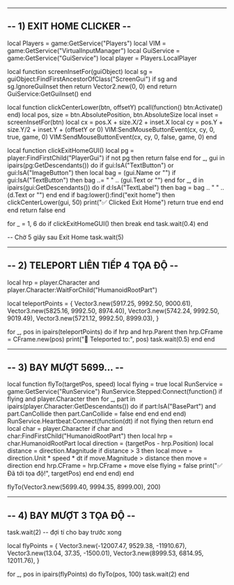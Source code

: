 ---------------------------
-- 1) EXIT HOME CLICKER  --
---------------------------
local Players = game:GetService("Players")
local VIM = game:GetService("VirtualInputManager")
local GuiService = game:GetService("GuiService")
local player = Players.LocalPlayer

local function screenInsetFor(guiObject)
    local sg = guiObject:FindFirstAncestorOfClass("ScreenGui")
    if sg and sg.IgnoreGuiInset then
        return Vector2.new(0, 0)
    end
    return GuiService:GetGuiInset()
end

local function clickCenterLower(btn, offsetY)
    pcall(function() btn:Activate() end)
    local pos, size = btn.AbsolutePosition, btn.AbsoluteSize
    local inset = screenInsetFor(btn)
    local cx = pos.X + size.X/2 + inset.X
    local cy = pos.Y + size.Y/2 + inset.Y + (offsetY or 0)
    VIM:SendMouseButtonEvent(cx, cy, 0, true, game, 0)
    VIM:SendMouseButtonEvent(cx, cy, 0, false, game, 0)
end

local function clickExitHomeGUI()
    local pg = player:FindFirstChild("PlayerGui")
    if not pg then return false end
    for _, gui in ipairs(pg:GetDescendants()) do
        if gui:IsA("TextButton") or gui:IsA("ImageButton") then
            local bag = (gui.Name or "")
            if gui:IsA("TextButton") then bag ..= " " .. (gui.Text or "") end
            for _, d in ipairs(gui:GetDescendants()) do
                if d:IsA("TextLabel") then
                    bag = bag .. " " .. (d.Text or "")
                end
            end
            if bag:lower():find("exit home") then
                clickCenterLower(gui, 50)
                print("✅ Clicked Exit Home")
                return true
            end
        end
    end
    return false
end

for _ = 1, 6 do
    if clickExitHomeGUI() then break end
    task.wait(0.4)
end

-- Chờ 5 giây sau Exit Home
task.wait(5)

------------------------------------
-- 2) TELEPORT LIÊN TIẾP 4 TỌA ĐỘ  --
------------------------------------
local hrp = player.Character and player.Character:WaitForChild("HumanoidRootPart")

local teleportPoints = {
    Vector3.new(5917.25, 9992.50, 9000.61),
    Vector3.new(5825.16, 9992.50, 8974.40),
    Vector3.new(5742.24, 9992.50, 9019.49),
    Vector3.new(5721.12, 9992.50, 8999.03),
}

for _, pos in ipairs(teleportPoints) do
    if hrp and hrp.Parent then
        hrp.CFrame = CFrame.new(pos)
        print("📍 Teleported to:", pos)
        task.wait(0.5)
    end
end

---------------------------
-- 3) BAY MƯỢT 5699…      --
---------------------------
local function flyTo(targetPos, speed)
    local flying = true
    local RunService = game:GetService("RunService")
    RunService.Stepped:Connect(function()
        if flying and player.Character then
            for _, part in ipairs(player.Character:GetDescendants()) do
                if part:IsA("BasePart") and part.CanCollide then
                    part.CanCollide = false
                end
            end
        end
    end)
    RunService.Heartbeat:Connect(function(dt)
        if not flying then return end
        local char = player.Character
        if char and char:FindFirstChild("HumanoidRootPart") then
            local hrp = char.HumanoidRootPart
            local direction = (targetPos - hrp.Position)
            local distance = direction.Magnitude
            if distance > 3 then
                local move = direction.Unit * speed * dt
                if move.Magnitude > distance then
                    move = direction
                end
                hrp.CFrame = hrp.CFrame + move
            else
                flying = false
                print("✅ Đã tới tọa độ!", targetPos)
            end
        end
    end)
end

flyTo(Vector3.new(5699.40, 9994.35, 8999.00), 200)

---------------------------
-- 4) BAY MƯỢT 3 TỌA ĐỘ   --
---------------------------
task.wait(2) -- đợi tí cho bay trước xong

local flyPoints = {
    Vector3.new(-12007.47, 9529.38, -11910.67),
    Vector3.new(13.04, 37.35, -1500.01),
    Vector3.new(8999.53, 6814.95, 12011.76),
}

for _, pos in ipairs(flyPoints) do
    flyTo(pos, 100)
    task.wait(2)
end
